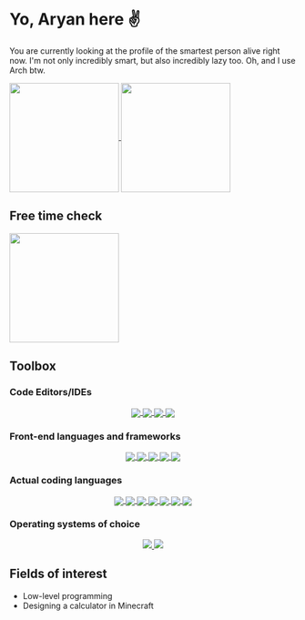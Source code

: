 # Yo, Aryan here ✌️

You are currently looking at the profile of the smartest person alive right now. I'm not only incredibly smart, but also incredibly lazy too. Oh, and I use Arch btw.

<a href="https://github.com/anuraghazra/github-readme-stats">
  <img align="center" src="https://github-readme-stats.vercel.app/api?username=aryanjassal&show_icons=true&theme=tokyonight" style="height: 12rem;" />
</a>
<a href="https://github.com/anuraghazra/convoychat">
  <img align="center" src="https://github-readme-stats.vercel.app/api/top-langs/?username=aryanjassal&layout=compact&theme=tokyonight&langs_count=6" style="height: 12rem;" />
</a>

## Free time check
<a href="https://git.io/streak-stats">
  <img align="center" src="https://github-readme-streak-stats.herokuapp.com/?user=aryanjassal&theme=tokyonight" style="height: 12rem;" />
</a>

## Toolbox
### Code Editors/IDEs
<p align="center">
 <a href="https://github.com/tard916/programming-badges">
 <img align="center" src="https://img.shields.io/badge/NeoVim-%2357A143.svg?&style=for-the-badge&logo=neovim&logoColor=white" />
 </a>
 <a href="https://github.com/tard916/programming-badges">
 <img align="center" src="https://img.shields.io/badge/pycharm-143?style=for-the-badge&logo=pycharm&logoColor=black&color=black&labelColor=green" />
 </a>
  <a href="https://github.com/tard916/programming-badges">
 <img align="center" src="https://img.shields.io/badge/Visual%20Studio%20Code-0078d7.svg?style=for-the-badge&logo=visual-studio-code&logoColor=white" />
 </a>
 <a href="https://github.com/tard916/programming-badges">
 <img align="center" src="https://img.shields.io/badge/Rider-000000.svg?style=for-the-badge&logo=Rider&logoColor=white&color=black&labelColor=crimson" />
 </a>
</p>

### Front-end languages and frameworks
<p align="center">
 <a href="https://github.com/tard916/programming-badges">
 <img align="center" src="https://img.shields.io/badge/html5-%23E34F26.svg?style=for-the-badge&logo=html5&logoColor=white" />
 </a>
 <a href="https://github.com/tard916/programming-badges">
 <img align="center" src="https://img.shields.io/badge/css3-%231572B6.svg?style=for-the-badge&logo=css3&logoColor=white" />
 </a>
 <a href="https://github.com/tard916/programming-badges">
 <img align="center" src="https://img.shields.io/badge/javascript-%23323330.svg?style=for-the-badge&logo=javascript&logoColor=%23F7DF1E" />
 </a>
 <a href="https://github.com/tard916/programming-badges">
 <img align="center" src="https://img.shields.io/badge/django-%23092E20.svg?style=for-the-badge&logo=django&logoColor=white" />
 </a>
 <a href="https://github.com/tard916/programming-badges">
 <img align="center" src="https://img.shields.io/badge/jquery-%230769AD.svg?style=for-the-badge&logo=jquery&logoColor=white" />
 </a>
</p>

### Actual coding languages
<p align="center">
 <a href="https://github.com/tard916/programming-badges">
 <img align="center" src="https://img.shields.io/badge/c-%2300599C.svg?style=for-the-badge&logo=c&logoColor=white" />
 </a>
 <a href="https://github.com/tard916/programming-badges">
 <img align="center" src="https://img.shields.io/badge/c%23-%23239120.svg?style=for-the-badge&logo=c-sharp&logoColor=white" />
 </a>
 <a href="https://github.com/tard916/programming-badges">
 <img align="center" src="https://img.shields.io/badge/c++-%2300599C.svg?style=for-the-badge&logo=c%2B%2B&logoColor=white" />
 </a>
 <a href="https://github.com/tard916/programming-badges">
 <img align="center" src="https://img.shields.io/badge/lua-%232C2D72.svg?style=for-the-badge&logo=lua&logoColor=white" />
 </a>
 <a href="https://github.com/tard916/programming-badges">
 <img align="center" src="https://img.shields.io/badge/python-3670A0?style=for-the-badge&logo=python&logoColor=ffdd54" />
 </a>
 <a href="https://github.com/tard916/programming-badges">
 <img align="center" src="https://img.shields.io/badge/rust-%23000000.svg?style=for-the-badge&logo=rust&logoColor=white" />
 </a>
 <a href="https://github.com/tard916/programming-badges">
 <img align="center" src="https://camo.githubusercontent.com/4b46b0c6bd5ee35befbe0f858ef1483f15d56722b9024287fdea72625e6e0ac7/68747470733a2f2f696d672e736869656c64732e696f2f62616467652f417373656d626c795363726970742d3030374141433f7374796c653d666f722d7468652d6261646765266c6162656c436f6c6f723d666666666666266c6f676f436f6c6f723d303037414143266c6f676f3d617373656d626c79736372697074" />
 </a>
</p>

### Operating systems of choice
<p align="center">
 <a href="https://github.com/tard916/programming-badges">
 <img src="https://img.shields.io/badge/Arch%20Linux-1793D1?logo=arch-linux&logoColor=fff&style=for-the-badge" />
 </a>
 <a href="https://github.com/tard916/programming-badges">
 <img src="https://img.shields.io/badge/Windows-0078D6?style=for-the-badge&logo=windows&logoColor=white" />
 </a>
</p>

## Fields of interest
- Low-level programming
- Designing a calculator in Minecraft
